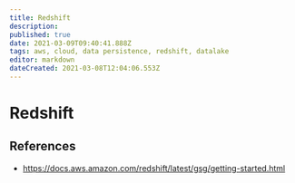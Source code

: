 ```yaml
---
title: Redshift
description: 
published: true
date: 2021-03-09T09:40:41.888Z
tags: aws, cloud, data persistence, redshift, datalake
editor: markdown
dateCreated: 2021-03-08T12:04:06.553Z
---
```


# Redshift

## References

- https://docs.aws.amazon.com/redshift/latest/gsg/getting-started.html